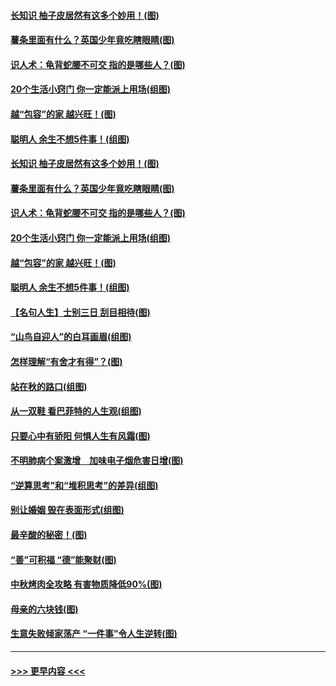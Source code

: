 #### [长知识 柚子皮居然有这多个妙用！(图)](../pages/p8/907425.md?t=09171155) 
#### [薯条里面有什么？英国少年竟吃瞎眼睛(图)](../pages/p8/907381.md?t=09171155) 
#### [识人术：龟背蛇腰不可交 指的是哪些人？(图)](../pages/p8/907503.md?t=09171155) 
#### [20个生活小窍门 你一定能派上用场(组图)](../pages/p8/907510.md?t=09171155) 
#### [越“包容”的家 越兴旺！(图)](../pages/p8/907328.md?t=09171155) 
#### [聪明人 余生不想5件事！(组图)](../pages/p8/907364.md?t=09171155) 
#### [长知识 柚子皮居然有这多个妙用！(图)](../pages/p8/907425.md?t=09171155) 
#### [薯条里面有什么？英国少年竟吃瞎眼睛(图)](../pages/p8/907381.md?t=09171155) 
#### [识人术：龟背蛇腰不可交 指的是哪些人？(图)](../pages/p8/907503.md?t=09171155) 
#### [20个生活小窍门 你一定能派上用场(组图)](../pages/p8/907510.md?t=09171155) 
#### [越“包容”的家 越兴旺！(图)](../pages/p8/907328.md?t=09171155) 
#### [聪明人 余生不想5件事！(组图)](../pages/p8/907364.md?t=09171155) 
#### [【名句人生】士别三日 刮目相待(图)](../pages/p8/906988.md?t=09171155) 
#### [“山鸟自迎人”的白耳画眉(组图)](../pages/p8/907332.md?t=09171155) 
#### [怎样理解“有舍才有得”？(图)](../pages/p8/906872.md?t=09171155) 
#### [站在秋的路口(组图)](../pages/p8/906914.md?t=09171155) 
#### [从一双鞋 看巴菲特的人生观(组图)](../pages/p8/907311.md?t=09171155) 
#### [只要心中有骄阳 何惧人生有风霜(图)](../pages/p8/907320.md?t=09171155) 
#### [不明肺病个案激增　加味电子烟危害日增(图)](../pages/p8/907307.md?t=09171155) 
#### [“逆算思考”和“堆积思考”的差异(组图)](../pages/p8/907229.md?t=09171155) 
#### [别让婚姻 毁在表面形式(组图)](../pages/p8/907118.md?t=09171155) 
#### [最辛酸的秘密！(图)](../pages/p8/906327.md?t=09171155) 
#### [“善”可积福 “德”能聚财(图)](../pages/p8/906906.md?t=09171155) 
#### [中秋烤肉全攻略 有害物质降低90%(图)](../pages/p8/907227.md?t=09171155) 
#### [母亲的六块钱(图)](../pages/p8/907107.md?t=09171155) 
#### [生意失败倾家荡产 “一件事”令人生逆转(图)](../pages/p8/907101.md?t=09171155) 

----
#### [ >>> 更早内容 <<< ](../indexes/p8-earlier.md)
